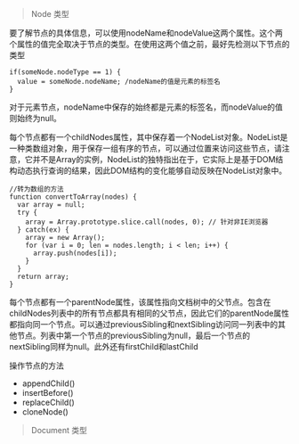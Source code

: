 > Node 类型

要了解节点的具体信息，可以使用nodeName和nodeValue这两个属性。这个两个属性的值完全取决于节点的类型。在使用这两个值之前，最好先检测以下节点的类型

```
if(someNode.nodeType == 1) {
  value = someNode.nodeName; /nodeName的值是元素的标签名
}
```

对于元素节点，nodeName中保存的始终都是元素的标签名，而nodeValue的值则始终为null。

每个节点都有一个childNodes属性，其中保存着一个NodeList对象。NodeList是一种类数组对象，用于保存一组有序的节点，可以通过位置来访问这些节点，请注意，它并不是Array的实例，NodeList的独特指出在于，它实际上是基于DOM结构动态执行查询的结果，因此DOM结构的变化能够自动反映在NodeList对象中。

```
//转为数组的方法
function convertToArray(nodes) {
  var array = null;
  try {
    array = Array.prototype.slice.call(nodes, 0); // 针对非IE浏览器
  } catch(ex) {
    array = new Array();
    for (var i = 0; len = nodes.length; i < len; i++) {
      array.push(nodes[i]);
    }
  }
  return array;
}
```

每个节点都有一个parentNode属性，该属性指向文档树中的父节点。包含在childNodes列表中的所有节点都具有相同的父节点，因此它们的parentNode属性都指向同一个节点。可以通过previousSibling和nextSibling访问同一列表中的其他节点。列表中第一个节点的previousSibling为null，最后一个节点的nextSibling同样为null。此外还有firstChild和lastChild

操作节点的方法

- appendChild()
- insertBefore()
- replaceChild()
- cloneNode()

> Document 类型
